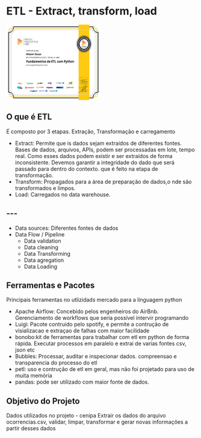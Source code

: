 # ETL - Extract, transform, load

<img src="certificado.jpg"
     alt="Certificado DIO: Fundamentos de ETL com Python"
     style="width:250px;height:200px;"
     />

## O que é ETL

É composto por 3 etapas. Extração, Transformação e carregamento

- Extract: Permite que is dados sejam extraídos de diferentes fontes. Bases de dados, arquivos, APIs, podem ser processadas em lote, tempo real. Como esses dados podem existir e ser extraídos de forma inconsistente. Devemos garantir a integridade do dado que será passado para dentro do contexto. que é feito na etapa de transformação.
- Transform: Propagados para a área de preparação de dados,o nde são transformados e limpos.
- Load: Carregados no data warehouse.

## ---

- Data sources: Diferentes fontes de dados
- Data Flow / Pipeline
  - Data validation
  - Data cleaning
  - Data Transforming
  - Data agregation
  - Data Loading

## Ferramentas e Pacotes

Principais ferramentas no utlizidads mercado para a linguagem python

- Apache Airflow: Concebido pelos engenheiros do AirBnb. Gerenciamento de workflows que seria possível intervir programando
- Luigi: Pacote contruido pelo spotify, e permite a contrução de visializacao e extraçao de falhas com maior facilidade
- bonobo:kit de ferramentas para trabalhar com etl em python de forma rápida. Executar processos em paralelo e extrai de varias fontes csv, json etc
- Bubbles: Processar, auditar e inspecionar dados. compreensao e transparencia do processo do etl
- petl: uso e contrução de etl em geral, mas não foi projetado para uso de muita memória
- pandas: pode ser utilizado com maior fonte de dados.

## Objetivo do Projeto

Dados utilizados no projeto - cenipa
Extrair os dados do arquivo ocorrencias.csv, validar, limpar, transformar e gerar novas informações a partir desses dados
